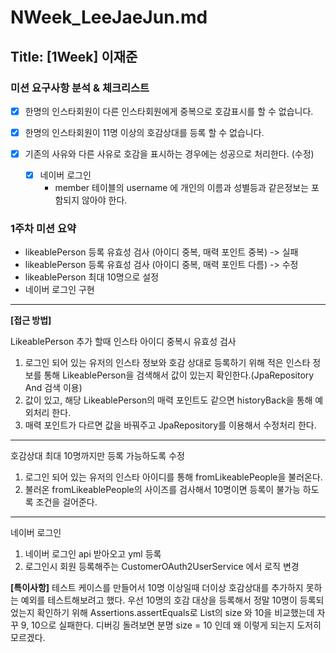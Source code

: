 # NWeek_LeeJaeJun.md

## Title: [1Week] 이재준

### 미션 요구사항 분석 & 체크리스트
- [x] 한명의 인스타회원이 다른 인스타회원에게 중복으로 호감표시를 할 수 없습니다.

- [x] 한명의 인스타회원이 11명 이상의 호감상대를 등록 할 수 없습니다.

- [x] 기존의 사유와 다른 사유로 호감을 표시하는 경우에는 성공으로 처리한다. (수정)

  - [x] 네이버 로그인
    - member 테이블의 username 에 개인의 이름과 성별등과 같은정보는 포함되지 않아야 한다.

### 1주차 미션 요약
- likeablePerson 등록 유효성 검사 (아이디 중복, 매력 포인트 중복) -> 실패
- likeablePerson 등록 유효성 검사 (아이디 중복, 매력 포인트 다름) -> 수정
- likeablePerson 최대 10명으로 설정
- 네이버 로그인 구현

---

**[접근 방법]**

LikeablePerson 추가 할때 인스타 아이디 중복시 유효성 검사
1. 로그인 되어 있는 유저의 인스타 정보와 호감 상대로 등록하기 위해 적은 인스타 정보를 통해 
LikeablePerson을 검색해서 값이 있는지 확인한다.(JpaRepository And 검색 이용)
2. 값이 있고, 해당 LikeablePerson의 매력 포인트도 같으면 historyBack을 통해 예외처리 한다.
3. 매력 포인트가 다르면 값을 바꿔주고 JpaRepository를 이용해서 수정처리 한다.
---
호감상대 최대 10명까지만 등록 가능하도록 수정
1. 로그인 되어 있는 유저의 인스타 아이디를 통해 fromLikeablePeople을 불러온다.
2. 불러온 fromLikeablePeople의 사이즈를 검사해서 10명이면 등록이 불가능 하도록 조건을 걸어준다.
---
네이버 로그인
1. 네이버 로그인 api 받아오고 yml 등록
2. 로그인시 회원 등록해주는 CustomerOAuth2UserService 에서 로직 변경

**[특이사항]**
테스트 케이스를 만들어서 10명 이상일때 더이상 호감상대를 추가하지 못하는 예외를 테스트해보려고 했다.
우선 10명의 호감 대상을 등록해서 정말 10명이 등록되었는지 확인하기 위해 Assertions.assertEquals로
List<LikeablePerson>의 size 와 10을 비교했는데 자꾸 9, 10으로 실패한다.
디버깅 돌려보면 분명 size = 10 인데 왜 이렇게 되는지 도저히 모르겠다.


